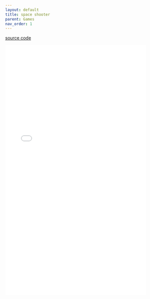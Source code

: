 ```yaml
---
layout: default
title: space shooter
parent: Games
nav_order: 1
---
```


<a href="https://github.com/xinyer/game-spaceshooter">source code</a>
<iframe src="./game_spaceshooter/spaceshooter.html" style="position:fixed; width:450px; height:800px; border:none; margin:0; padding:0; overflow:hidden; z-index:999999;">
</iframe>